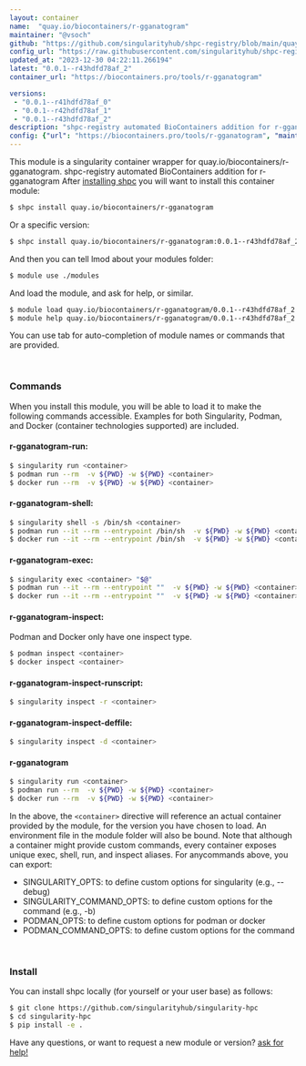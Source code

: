 ```yaml
---
layout: container
name:  "quay.io/biocontainers/r-gganatogram"
maintainer: "@vsoch"
github: "https://github.com/singularityhub/shpc-registry/blob/main/quay.io/biocontainers/r-gganatogram/container.yaml"
config_url: "https://raw.githubusercontent.com/singularityhub/shpc-registry/main/quay.io/biocontainers/r-gganatogram/container.yaml"
updated_at: "2023-12-30 04:22:11.266194"
latest: "0.0.1--r43hdfd78af_2"
container_url: "https://biocontainers.pro/tools/r-gganatogram"

versions:
 - "0.0.1--r41hdfd78af_0"
 - "0.0.1--r42hdfd78af_1"
 - "0.0.1--r43hdfd78af_2"
description: "shpc-registry automated BioContainers addition for r-gganatogram"
config: {"url": "https://biocontainers.pro/tools/r-gganatogram", "maintainer": "@vsoch", "description": "shpc-registry automated BioContainers addition for r-gganatogram", "latest": {"0.0.1--r43hdfd78af_2": "sha256:35c489b98b82b264af7083e9989f9e6203fa7dc7f4b2a8cc14d0548c8d5696c8"}, "tags": {"0.0.1--r41hdfd78af_0": "sha256:1ba3f62bc5c3bc1e0aeb8b24951efa4314a5126c5bb094bb88b17ff0871f491e", "0.0.1--r42hdfd78af_1": "sha256:c8f55d1b28b626ddc69318ebc183265a4dee149e4f4eeba0af552293004371e7", "0.0.1--r43hdfd78af_2": "sha256:35c489b98b82b264af7083e9989f9e6203fa7dc7f4b2a8cc14d0548c8d5696c8"}, "docker": "quay.io/biocontainers/r-gganatogram"}
---
```


This module is a singularity container wrapper for quay.io/biocontainers/r-gganatogram.
shpc-registry automated BioContainers addition for r-gganatogram
After [installing shpc](#install) you will want to install this container module:


```bash
$ shpc install quay.io/biocontainers/r-gganatogram
```

Or a specific version:

```bash
$ shpc install quay.io/biocontainers/r-gganatogram:0.0.1--r43hdfd78af_2
```

And then you can tell lmod about your modules folder:

```bash
$ module use ./modules
```

And load the module, and ask for help, or similar.

```bash
$ module load quay.io/biocontainers/r-gganatogram/0.0.1--r43hdfd78af_2
$ module help quay.io/biocontainers/r-gganatogram/0.0.1--r43hdfd78af_2
```

You can use tab for auto-completion of module names or commands that are provided.

<br>

### Commands

When you install this module, you will be able to load it to make the following commands accessible.
Examples for both Singularity, Podman, and Docker (container technologies supported) are included.

#### r-gganatogram-run:

```bash
$ singularity run <container>
$ podman run --rm  -v ${PWD} -w ${PWD} <container>
$ docker run --rm  -v ${PWD} -w ${PWD} <container>
```

#### r-gganatogram-shell:

```bash
$ singularity shell -s /bin/sh <container>
$ podman run --it --rm --entrypoint /bin/sh  -v ${PWD} -w ${PWD} <container>
$ docker run --it --rm --entrypoint /bin/sh  -v ${PWD} -w ${PWD} <container>
```

#### r-gganatogram-exec:

```bash
$ singularity exec <container> "$@"
$ podman run --it --rm --entrypoint ""  -v ${PWD} -w ${PWD} <container> "$@"
$ docker run --it --rm --entrypoint ""  -v ${PWD} -w ${PWD} <container> "$@"
```

#### r-gganatogram-inspect:

Podman and Docker only have one inspect type.

```bash
$ podman inspect <container>
$ docker inspect <container>
```

#### r-gganatogram-inspect-runscript:

```bash
$ singularity inspect -r <container>
```

#### r-gganatogram-inspect-deffile:

```bash
$ singularity inspect -d <container>
```



#### r-gganatogram

```bash
$ singularity run <container>
$ podman run --rm  -v ${PWD} -w ${PWD} <container>
$ docker run --rm  -v ${PWD} -w ${PWD} <container>
```


In the above, the `<container>` directive will reference an actual container provided
by the module, for the version you have chosen to load. An environment file in the
module folder will also be bound. Note that although a container
might provide custom commands, every container exposes unique exec, shell, run, and
inspect aliases. For anycommands above, you can export:

 - SINGULARITY_OPTS: to define custom options for singularity (e.g., --debug)
 - SINGULARITY_COMMAND_OPTS: to define custom options for the command (e.g., -b)
 - PODMAN_OPTS: to define custom options for podman or docker
 - PODMAN_COMMAND_OPTS: to define custom options for the command

<br>

### Install

You can install shpc locally (for yourself or your user base) as follows:

```bash
$ git clone https://github.com/singularityhub/singularity-hpc
$ cd singularity-hpc
$ pip install -e .
```

Have any questions, or want to request a new module or version? [ask for help!](https://github.com/singularityhub/singularity-hpc/issues)